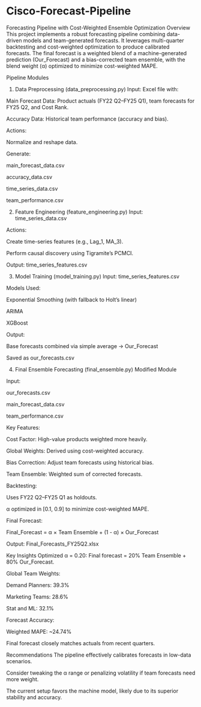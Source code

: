 # Cisco-Forecast-Pipeline
Forecasting Pipeline with Cost-Weighted Ensemble Optimization
Overview
This project implements a robust forecasting pipeline combining data-driven models and team-generated forecasts. It leverages multi-quarter backtesting and cost-weighted optimization to produce calibrated forecasts. The final forecast is a weighted blend of a machine-generated prediction (Our_Forecast) and a bias-corrected team ensemble, with the blend weight (α) optimized to minimize cost-weighted MAPE.

Pipeline Modules
1. Data Preprocessing (data_preprocessing.py)
Input: Excel file with:

Main Forecast Data: Product actuals (FY22 Q2–FY25 Q1), team forecasts for FY25 Q2, and Cost Rank.

Accuracy Data: Historical team performance (accuracy and bias).

Actions:

Normalize and reshape data.

Generate:

main_forecast_data.csv

accuracy_data.csv

time_series_data.csv

team_performance.csv

2. Feature Engineering (feature_engineering.py)
Input: time_series_data.csv

Actions:

Create time-series features (e.g., Lag_1, MA_3).

Perform causal discovery using Tigramite’s PCMCI.

Output: time_series_features.csv

3. Model Training (model_training.py)
Input: time_series_features.csv

Models Used:

Exponential Smoothing (with fallback to Holt’s linear)

ARIMA

XGBoost

Output:

Base forecasts combined via simple average → Our_Forecast

Saved as our_forecasts.csv

4. Final Ensemble Forecasting (final_ensemble.py)
Modified Module

Input:

our_forecasts.csv

main_forecast_data.csv

team_performance.csv

Key Features:

Cost Factor: High-value products weighted more heavily.

Global Weights: Derived using cost-weighted accuracy.

Bias Correction: Adjust team forecasts using historical bias.

Team Ensemble: Weighted sum of corrected forecasts.

Backtesting:

Uses FY22 Q2–FY25 Q1 as holdouts.

α optimized in [0.1, 0.9] to minimize cost-weighted MAPE.

Final Forecast:

Final_Forecast = α × Team Ensemble + (1 - α) × Our_Forecast

Output: Final_Forecasts_FY25Q2.xlsx

Key Insights
Optimized α = 0.20: Final forecast = 20% Team Ensemble + 80% Our_Forecast.

Global Team Weights:

Demand Planners: 39.3%

Marketing Teams: 28.6%

Stat and ML: 32.1%

Forecast Accuracy:

Weighted MAPE: ~24.74%

Final forecast closely matches actuals from recent quarters.

Recommendations
The pipeline effectively calibrates forecasts in low-data scenarios.

Consider tweaking the α range or penalizing volatility if team forecasts need more weight.

The current setup favors the machine model, likely due to its superior stability and accuracy.

